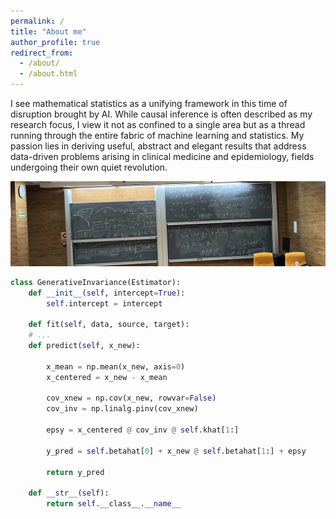 ```yaml
---
permalink: /
title: "About me"
author_profile: true
redirect_from: 
  - /about/
  - /about.html
---
```

I see mathematical statistics as a unifying framework in this time of disruption brought by AI. While causal inference is often described as my research focus, I view it not as confined to a single area but as a thread running through the entire fabric of machine learning and statistics. My passion lies in deriving useful, abstract and elegant results that address data-driven problems arising in clinical medicine and epidemiology, fields undergoing their own quiet revolution.

![My Image](/images/pizarra.png)

```python
class GenerativeInvariance(Estimator):
    def __init__(self, intercept=True):
        self.intercept = intercept

    def fit(self, data, source, target):
    # ...
    def predict(self, x_new):

        x_mean = np.mean(x_new, axis=0)
        x_centered = x_new - x_mean

        cov_xnew = np.cov(x_new, rowvar=False)
        cov_inv = np.linalg.pinv(cov_xnew)
     
        epsy = x_centered @ cov_inv @ self.khat[1:]

        y_pred = self.betahat[0] + x_new @ self.betahat[1:] + epsy

        return y_pred

    def __str__(self):
        return self.__class__.__name__
```


